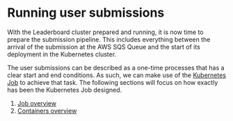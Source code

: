 # Running user submissions

With the Leaderboard cluster prepared and running, it is now time to prepare the submission pipeline. This includes everything between the arrival of the submission at the AWS SQS Queue and the start of its deployment in the Kubernetes cluster.

The user submissions can be described as a one-time processes that has a clear start and end conditions. As such, we can make use of the [Kubernetes Job](https://kubernetes.io/docs/concepts/workloads/controllers/job/) to achieve that task. The following sections will focus on how exactly has been the Kubernetes Job designed.

1. [Job overview](/docs/4_1_job_overview.md)
1. [Containers overview](/docs/4_2_containers_overview.md)